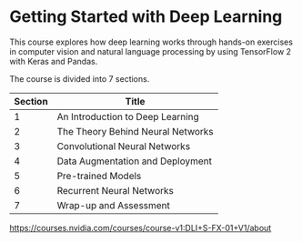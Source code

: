 # Getting Started with Deep Learning

This course explores how deep learning works through hands-on exercises in computer vision and natural language processing by using TensorFlow 2 with Keras and Pandas.

The course is divided into 7 sections.

| Section  | Title                             |
| -------- | --------------------------------- |
| 1        | An Introduction to Deep Learning  |
| 2        | The Theory Behind Neural Networks |
| 3        | Convolutional Neural Networks     |
| 4        | Data Augmentation and Deployment  |
| 5        | Pre-trained Models                |
| 6        | Recurrent Neural Networks         |
| 7        | Wrap-up and Assessment            |

https://courses.nvidia.com/courses/course-v1:DLI+S-FX-01+V1/about